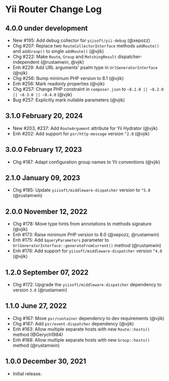 # Yii Router Change Log

## 4.0.0 under development

- New #195: Add debug collector for `yiisoft/yii-debug` (@xepozz)
- Chg #207: Replace two `RouteCollectorInterface` methods `addRoute()` and `addGroup()` to single `addRoute()` (@vjik)
- Chg #222: Make `Route`, `Group` and `MatchingResult` dispatcher-independent (@rustamwin, @vjik)
- Enh #229: Add URL arguments' psalm type in `UrlGeneratorInterface` (@vjik)
- Chg #256: Bump minimum PHP version to 8.1 (@vjik)
- Enh #256: Mark readonly properties (@vjik)
- Chg #257: Change PHP constraint in `composer.json` to `~8.1.0 || ~8.2.0 || ~8.3.0 || ~8.4.0` (@vjik)
- Bug #257: Explicitly mark nullable parameters (@vjik)

## 3.1.0 February 20, 2024

- New #203, #237: Add `RouteArgument` attribute for Yii Hydrator (@vjik)
- Enh #202: Add support for `psr/http-message` version `^2.0` (@vjik)

## 3.0.0 February 17, 2023

- Chg #187: Adapt configuration group names to Yii conventions (@vjik)

## 2.1.0 January 09, 2023

- Chg #185: Update `yiisoft/middleware-dispatcher` version to `^5.0` (@rustamwin)

## 2.0.0 November 12, 2022

- Chg #178: Move type hints from annotations to methods signature (@vjik)
- Enh #173: Raise minimum PHP version to 8.0 (@xepozz, @rustamwin)
- Enh #175: Add `$queryParameters` parameter to `UrlGeneratorInterface::generateFromCurrent()` method (@rustamwin)
- Enh #176: Add support for `yiisoft/middleware-dispatcher` version `^4.0` (@vjik)

## 1.2.0 September 07, 2022

- Chg #172: Upgrade the `yiisoft/middleware-dispatcher` dependency to version `3.0` (@rustamwin)

## 1.1.0 June 27, 2022

- Chg #167: Move `psr/container` dependency to dev requirements (@vjik)
- Chg #167: Add `psr/event-dispatcher` dependency (@vjik)
- Enh #163: Allow multiple separate hosts with new `Route::hosts()` method (@Gerych1984)
- Enh #168: Allow multiple separate hosts with new `Group::hosts()` method (@rustamwin)

## 1.0.0 December 30, 2021

- Initial release.
